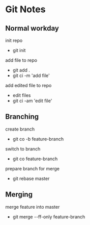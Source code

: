 
# Git Notes

## Normal workday

init repo

- git init

add file to repo

- git add .
- git ci -m 'add file'

add edited file to repo

- edit files
- git ci -am 'edit file'


## Branching

create branch

- git co -b feature-branch

switch to branch

- git co feature-branch

prepare branch for merge

- git rebase master


## Merging

merge feature into master

- git merge --ff-only feature-branch
